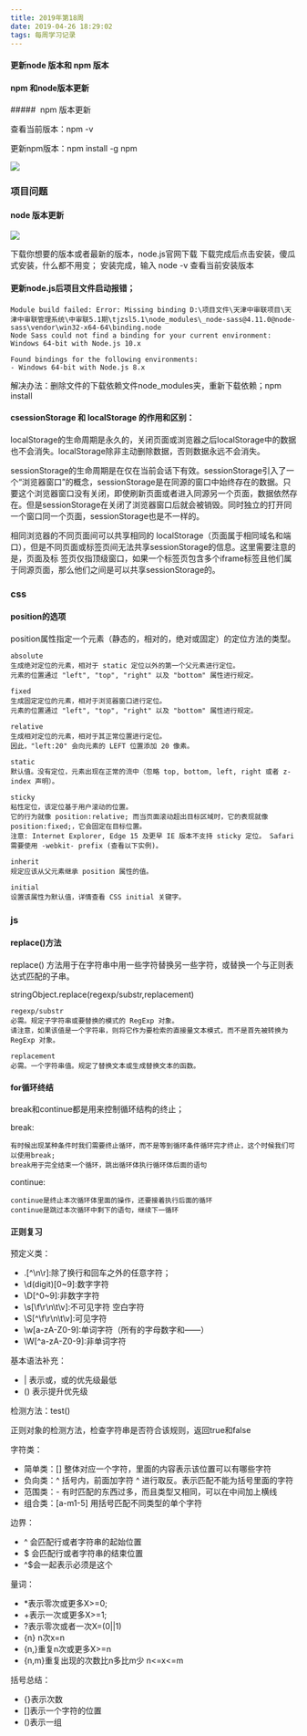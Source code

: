 ```yaml
---
title: 2019年第18周
date: 2019-04-26 18:29:02
tags: 每周学习记录
---
```

#### 更新node 版本和 npm 版本

#### npm 和node版本更新

#####  npm 版本更新

查看当前版本：npm -v

更新npm版本：npm install -g npm

<!-- more -->  

![](https://img-blog.csdnimg.cn/20190422113548126.png?x-oss-process=image/watermark,type_ZmFuZ3poZW5naGVpdGk,shadow_10,text_aHR0cHM6Ly9ibG9nLmNzZG4ubmV0L2xpbHlfX2Fu,size_16,color_FFFFFF,t_70)

### 项目问题

#### node 版本更新

![](https://img-blog.csdnimg.cn/20190422115318751.png)

下载你想要的版本或者最新的版本，node.js官网下载
下载完成后点击安装，傻瓜式安装，什么都不用变；
安装完成，输入 node -v 查看当前安装版本

#### 更新node.js后项目文件启动报错；
	
	Module build failed: Error: Missing binding D:\项目文件\天津中审联项目\天津中审联管理系统\中审联5.1期\tjzsl5.1\node_modules\_node-sass@4.11.0@node-sass\vendor\win32-x64-64\binding.node
	Node Sass could not find a binding for your current environment: Windows 64-bit with Node.js 10.x
	
	Found bindings for the following environments:
	- Windows 64-bit with Node.js 8.x

解决办法：删除文件的下载依赖文件node_modules夹，重新下载依赖；npm install

#### csessionStorage 和 localStorage  的作用和区别： 

localStorage的生命周期是永久的，关闭页面或浏览器之后localStorage中的数据也不会消失。localStorage除非主动删除数据，否则数据永远不会消失。

sessionStorage的生命周期是在仅在当前会话下有效。sessionStorage引入了一个“浏览器窗口”的概念，sessionStorage是在同源的窗口中始终存在的数据。只要这个浏览器窗口没有关闭，即使刷新页面或者进入同源另一个页面，数据依然存在。但是sessionStorage在关闭了浏览器窗口后就会被销毁。同时独立的打开同一个窗口同一个页面，sessionStorage也是不一样的。

相同浏览器的不同页面间可以共享相同的 localStorage（页面属于相同域名和端口），但是不同页面或标签页间无法共享sessionStorage的信息。这里需要注意的是，页面及标 签页仅指顶级窗口，如果一个标签页包含多个iframe标签且他们属于同源页面，那么他们之间是可以共享sessionStorage的。

### css

#### position的选项

position属性指定一个元素（静态的，相对的，绝对或固定）的定位方法的类型。

	absolute	
	生成绝对定位的元素，相对于 static 定位以外的第一个父元素进行定位。
	元素的位置通过 "left", "top", "right" 以及 "bottom" 属性进行规定。
	
	fixed	
	生成固定定位的元素，相对于浏览器窗口进行定位。
	元素的位置通过 "left", "top", "right" 以及 "bottom" 属性进行规定。
	
	relative	
	生成相对定位的元素，相对于其正常位置进行定位。
	因此，"left:20" 会向元素的 LEFT 位置添加 20 像素。
	
	static	
	默认值。没有定位，元素出现在正常的流中（忽略 top, bottom, left, right 或者 z-index 声明）。

	sticky	
	粘性定位，该定位基于用户滚动的位置。
	它的行为就像 position:relative; 而当页面滚动超出目标区域时，它的表现就像 position:fixed;，它会固定在目标位置。
	注意: Internet Explorer, Edge 15 及更早 IE 版本不支持 sticky 定位。 Safari 需要使用 -webkit- prefix (查看以下实例)。
	
	inherit	
	规定应该从父元素继承 position 属性的值。

	initial	
	设置该属性为默认值，详情查看 CSS initial 关键字。


### js

#### replace()方法

replace() 方法用于在字符串中用一些字符替换另一些字符，或替换一个与正则表达式匹配的子串。

stringObject.replace(regexp/substr,replacement)

	regexp/substr	
	必需。规定子字符串或要替换的模式的 RegExp 对象。
	请注意，如果该值是一个字符串，则将它作为要检索的直接量文本模式，而不是首先被转换为 RegExp 对象。
	
	replacement	
	必需。一个字符串值。规定了替换文本或生成替换文本的函数。

#### for循环终结

break和continue都是用来控制循环结构的终止；

break:

	有时候出现某种条件时我们需要终止循环，而不是等到循环条件循环完才终止，这个时候我们可以使用break;
	break用于完全结束一个循环，跳出循环体执行循环体后面的语句

continue:

	continue是终止本次循环体里面的操作，还要接着执行后面的循环
	continue是跳过本次循环中剩下的语句，继续下一循环

	

#### 正则复习

预定义类：

* .[^\n\r]:除了换行和回车之外的任意字符；
* \d(digit)[0~9]:数字字符
* \D[^0~9]:非数字字符
* \s[\f\r\n\t\v]:不可见字符 空白字符
* \S[^\f\r\n\t\v]:可见字符
* \w[a-zA-Z0-9]:单词字符（所有的字母数字和——）
* \W[^a-zA-Z0-9]:非单词字符

基本语法补充：

* | 表示或，或的优先级最低
* () 表示提升优先级

检测方法：test()

正则对象的检测方法，检查字符串是否符合该规则，返回true和false

字符类：

* 简单类：[] 整体对应一个字符，里面的内容表示该位置可以有哪些字符
* 负向类：^ 括号内，前面加字符 ^ 进行取反。表示匹配不能为括号里面的字符
* 范围类：- 有时匹配的东西过多，而且类型又相同，可以在中间加上横线
* 组合类：[a-m1-5] 用括号匹配不同类型的单个字符

边界：

* ^ 会匹配行或者字符串的起始位置
* $ 会匹配行或者字符串的结束位置
* ^$会一起表示必须是这个

量词：

* *表示零次或更多X>=0;
* +表示一次或更多X>=1;
* ?表示零次或者一次X=(0||1)
* {n} n次x=n
* {n,}重复n次或更多X>=n
* {n,m}重复出现的次数比n多比m少 n<=x<=m

括号总结：

* {}表示次数
* []表示一个字符的位置
* ()表示一组



